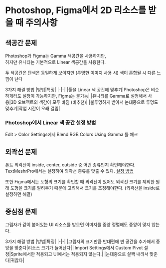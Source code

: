 # Photoshop, Figma에서 2D 리소스를 받을 때 주의사항

## 색공간 문제
Photoshop과 Figma는 Gamma 색공간을 사용하지만,  
하지만 유니티는 기본적으로 Linear 색공간을 사용한다.

두 색공간은 단색은 동일하게 보이지만 (투명한 이미지 사용 시) 색이 혼합될 시 다른 느낌이 난다

3가지 해결 방법
|방법|특징|
|-|-|
|툴을 Linear 색 공간에 맞추기|Photoshop은 비슷하게라도 설정이 가능하지만, Figma는 불가능|
|유니티를 Gamma로 설정해서 사용|3D 오브젝트의 색감이 모두 바뀜 (비추천)|
|불투명하게 받아서 눈대중으로 투명도 맞추기|작업 시간이 오래 걸림|

### Photoshop에서 Linear 색 공간 설정 방법
Edit > Color Settings에서 Blend RGB Colors Using Gamma 를 체크

## 외곽선 문제
폰트 외곽선이 inside, center, outside 중 어떤 종류인지 확인해야한다.  
TextMeshrPro에서는 설정하여 외곽선 종류를 맞출 수 있다. [설정 방법](./TextMeshProOutline.md#%EC%99%B8%EA%B3%BD%EC%84%A0-%EC%A4%91%EC%8B%AC%EC%A0%90)

또한 Figma에서는 도형의 크기를 확인할 때 외곽선이 있어도 외곽선 크기를 제외한 원래 도형을 크기를 알려주기 때문에 고려해서 크기를 조정해야한다. (외곽선을 inside로 설정하면 해결)

## 중심점 문제
그림자가 같이 붙어있는 UI 리소스를 받으면 이미지를 중앙 정렬해도 중앙이 맞지 않는다.

3가지 해결 방법
|방법|특징|
|-|-|
|그림자의 크기만큼 반대편에 빈 공간을 추가해서 중앙을 맞춘다|리소스 크기가 늘어난다|
|Import Settings에서 Custom Pivot 설정|Sprite에서만 적용되고 UI에서는 적용되지 않는다.|
|눈대중으로 살짝 내려서 맞춘다|귀찮다|